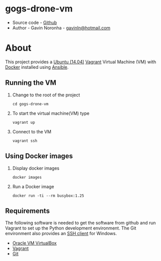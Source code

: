 # gogs-drone-vm

* Source code - [Github][10]
* Author - Gavin Noronha - <gavinln@hotmail.com>

[10]: https://github.com/gavinln/gogs-drone-vm

# About

This project provides a [Ubuntu (14.04)][20] [Vagrant][30] Virtual Machine (VM) with [Docker][40] installed using [Ansible][50].

[20]: http://releases.ubuntu.com/14.04/
[30]: http://www.vagrantup.com/
[40]: https://www.docker.com/
[50]: https://www.ansible.com/

## Running the VM

1. Change to the root of the project

    ```
    cd gogs-drone-vm
    ```

2. To start the virtual machine(VM) type

    ```
    vagrant up
    ```

3. Connect to the VM

    ```
    vagrant ssh
    ```

## Using Docker images

1. Display docker images

    ```
    docker images
    ```

2. Run a Docker image

    ```
    docker run -ti --rm busybox:1.25
    ```

## Requirements

The following software is needed to get the software from github and run
Vagrant to set up the Python development environment. The Git environment
also provides an [SSH  client][200] for Windows.

* [Oracle VM VirtualBox][210]
* [Vagrant][220]
* [Git][230]

[200]: http://en.wikipedia.org/wiki/Secure_Shell
[210]: https://www.virtualbox.org/
[220]: http://vagrantup.com/
[230]: http://git-scm.com/
